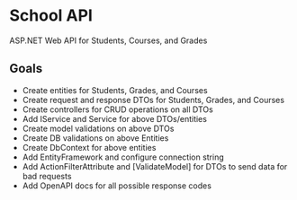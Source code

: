 # School API
ASP.NET Web API for Students, Courses, and Grades

## Goals
<ul>
	<li>Create entities for Students, Grades, and Courses</li>
	<li>Create request and response DTOs for Students, Grades, and Courses</li>
	<li>Create controllers for CRUD operations on all DTOs</li>
	<li>Add IService and Service for above DTOs/entities</li>
	<li>Create model validations on above DTOs</li>
	<li>Create DB validations on above Entities</li>
	<li>Create DbContext for above entities</li>
	<li>Add EntityFramework and configure connection string</li>
	<li>Add ActionFilterAttribute and [ValidateModel] for DTOs to send data for bad requests</li>
	<li>Add OpenAPI docs for all possible response codes</li>
</ul>
